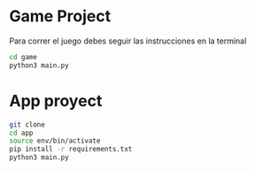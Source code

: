 # Game Project

Para correr el juego debes seguir las instrucciones en la terminal

```sh
cd game
python3 main.py
```

# App proyect

```sh
git clone
cd app
source env/bin/activate
pip install -r requirements.txt
python3 main.py
```
